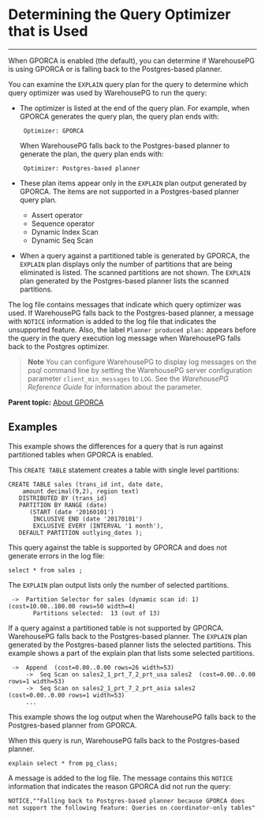 # Determining the Query Optimizer that is Used
---

When GPORCA is enabled \(the default\), you can determine if WarehousePG is using GPORCA or is falling back to the Postgres-based planner.

You can examine the `EXPLAIN` query plan for the query to determine which query optimizer was used by WarehousePG to run the query:

-   The optimizer is listed at the end of the query plan. For example, when GPORCA generates the query plan, the query plan ends with:

    ```
     Optimizer: GPORCA
    ```

    When WarehousePG falls back to the Postgres-based planner to generate the plan, the query plan ends with:

    ```
     Optimizer: Postgres-based planner
    ```

-   These plan items appear only in the `EXPLAIN` plan output generated by GPORCA. The items are not supported in a Postgres-based planner query plan.
    -   Assert operator
    -   Sequence operator
    -   Dynamic Index Scan
    -   Dynamic Seq Scan
-   When a query against a partitioned table is generated by GPORCA, the `EXPLAIN` plan displays only the number of partitions that are being eliminated is listed. The scanned partitions are not shown. The `EXPLAIN` plan generated by the Postgres-based planner lists the scanned partitions.

The log file contains messages that indicate which query optimizer was used. If WarehousePG falls back to the Postgres-based planner, a message with `NOTICE` information is added to the log file that indicates the unsupported feature. Also, the label `Planner produced plan:` appears before the query in the query execution log message when WarehousePG falls back to the Postgres optimizer.

> **Note** You can configure WarehousePG to display log messages on the psql command line by setting the WarehousePG server configuration parameter `client_min_messages` to `LOG`. See the *WarehousePG Reference Guide* for information about the parameter.

**Parent topic:** [About GPORCA](../../query/topics/query-piv-optimizer.html)

## <a id="topic_n4w_nb5_xr"></a>Examples

This example shows the differences for a query that is run against partitioned tables when GPORCA is enabled.

This `CREATE TABLE` statement creates a table with single level partitions:

```
CREATE TABLE sales (trans_id int, date date, 
    amount decimal(9,2), region text)
   DISTRIBUTED BY (trans_id)
   PARTITION BY RANGE (date)
      (START (date '2016­01­01') 
       INCLUSIVE END (date '2017­01­01') 
       EXCLUSIVE EVERY (INTERVAL '1 month'),
   DEFAULT PARTITION outlying_dates );
```

This query against the table is supported by GPORCA and does not generate errors in the log file:

```
select * from sales ;
```

The `EXPLAIN` plan output lists only the number of selected partitions.

```
 ->  Partition Selector for sales (dynamic scan id: 1)  (cost=10.00..100.00 rows=50 width=4)
       Partitions selected:  13 (out of 13)
```

If a query against a partitioned table is not supported by GPORCA. WarehousePG falls back to the Postgres-based planner. The `EXPLAIN` plan generated by the Postgres-based planner lists the selected partitions. This example shows a part of the explain plan that lists some selected partitions.

```
 ->  Append  (cost=0.00..0.00 rows=26 width=53)
     ->  Seq Scan on sales2_1_prt_7_2_prt_usa sales2  (cost=0.00..0.00 rows=1 width=53)
     ->  Seq Scan on sales2_1_prt_7_2_prt_asia sales2  (cost=0.00..0.00 rows=1 width=53)
     ...
```

This example shows the log output when the WarehousePG falls back to the Postgres-based planner from GPORCA.

When this query is run, WarehousePG falls back to the Postgres-based planner.

```
explain select * from pg_class;
```

A message is added to the log file. The message contains this `NOTICE` information that indicates the reason GPORCA did not run the query:

```
NOTICE,""Falling back to Postgres-based planner because GPORCA does not support the following feature: Queries on coordinator-only tables"
```

